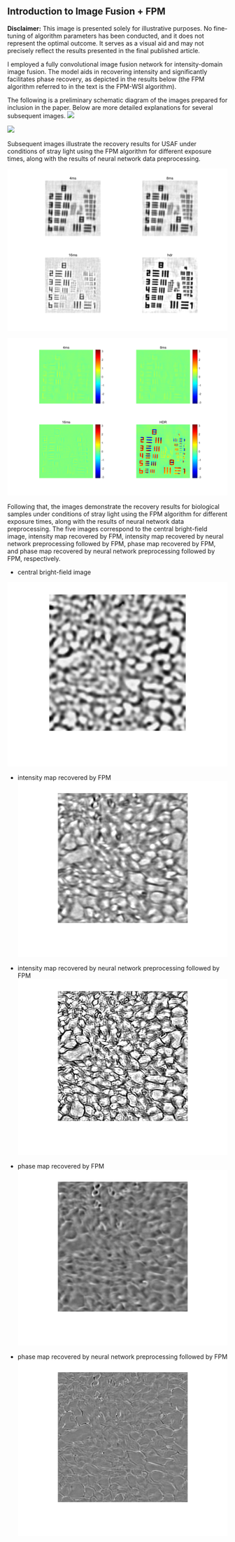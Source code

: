 ## Introduction to  Image Fusion + FPM


**Disclaimer:** This image is presented solely for illustrative purposes. No fine-tuning of algorithm parameters has been conducted, and it does not represent the optimal outcome. It serves as a visual aid and may not precisely reflect the results presented in the final published article. 

I employed a fully convolutional image fusion network for intensity-domain image fusion. The model aids in recovering intensity and significantly facilitates phase recovery, as depicted in the results below (the FPM algorithm referred to in the text is the FPM-WSI algorithm).<a href='https://clustrmaps.com/site/1by5c' title='Visit tracker'><img src='//clustrmaps.com/map_v2.png?cl=ffffff&w=1&t=tt&d=M0Nnn2BQ-3Zbl4Fh-NLZ-QenH_11qB67h9_qnCMgqxY' width='1' height='1'/></a>


The following is a preliminary schematic diagram of the images prepared for inclusion in the paper. Below are more detailed explanations for several subsequent images.
![](./usafnew.png)

![](./swyb.png)


Subsequent images illustrate the recovery results for USAF under conditions of stray light using the FPM algorithm for different exposure times, along with the results of neural network data preprocessing.

![](./hdrusafa.png)

![](./hdrusafp.png)

Following that, the images demonstrate the recovery results for biological samples under conditions of stray light using the FPM algorithm for different exposure times, along with the results of neural network data preprocessing. The five images correspond to the central bright-field image, intensity map recovered by FPM, intensity map recovered by neural network preprocessing followed by FPM, phase map recovered by FPM, and phase map recovered by neural network preprocessing followed by FPM, respectively.

+ central bright-field image


![](./hdrswyb0a.png)

+ intensity map recovered by FPM
![](./hdrswyb1a.png)

+ intensity map recovered by neural network preprocessing followed by FPM
![](./hdrswyb2a.png)

+ phase map recovered by FPM
![](./hdrswyb1p.png)

+ phase map recovered by neural network preprocessing followed by FPM
![](./hdrswyb2p.png)
